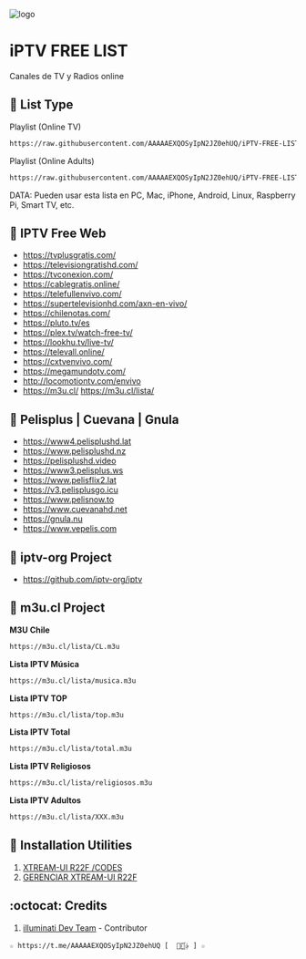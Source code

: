 ﻿![logo](https://cuarteldelmetal.com/wp-content/uploads/2023/04/Que-es-IPTV.webp)
 
# iPTV FREE LIST
Canales de TV y Radios online

## :book: List Type

Playlist (Online TV)
```bash
https://raw.githubusercontent.com/AAAAAEXQOSyIpN2JZ0ehUQ/iPTV-FREE-LIST/master/iPTV-Free-List_TV.m3u
```

Playlist (Online Adults)
```bash
https://raw.githubusercontent.com/AAAAAEXQOSyIpN2JZ0ehUQ/iPTV-FREE-LIST/master/iPTV-Free-List_XXX.m3u
```
DATA: Pueden usar esta lista en PC, Mac, iPhone, Android, Linux, Raspberry Pi, Smart TV, etc.

## :book: IPTV Free Web
* https://tvplusgratis.com/
* https://televisiongratishd.com/
* https://tvconexion.com/
* https://cablegratis.online/
* https://telefullenvivo.com/
* https://supertelevisionhd.com/axn-en-vivo/
* https://chilenotas.com/
* https://pluto.tv/es
* https://plex.tv/watch-free-tv/
* https://lookhu.tv/live-tv/
* https://televall.online/
* https://cxtvenvivo.com/
* https://megamundotv.com/
* http://locomotiontv.com/envivo
* https://m3u.cl/ https://m3u.cl/lista/

## :book: Pelisplus | Cuevana | Gnula
* https://www4.pelisplushd.lat
* https://www.pelisplushd.nz
* https://pelisplushd.video
* https://www3.pelisplus.ws
* https://www.pelisflix2.lat
* https://v3.pelisplusgo.icu
* https://www.pelisnow.to
* https://www.cuevanahd.net
* https://gnula.nu
* https://www.vepelis.com

## :book: iptv-org Project
* https://github.com/iptv-org/iptv

## :book: m3u.cl Project

**M3U Chile**
```bash
https://m3u.cl/lista/CL.m3u
```
**Lista IPTV Música**
```bash
https://m3u.cl/lista/musica.m3u
```
**Lista IPTV TOP**
```bash
https://m3u.cl/lista/top.m3u
```
**Lista IPTV Total**
```bash
https://m3u.cl/lista/total.m3u
```
**Lista IPTV Religiosos**
```bash
https://m3u.cl/lista/religiosos.m3u
```
**Lista IPTV Adultos**
```bash
https://m3u.cl/lista/XXX.m3u
```

## :book: Installation Utilities
1. [XTREAM-UI R22F /CODES](https://github.com/AAAAAEXQOSyIpN2JZ0ehUQ/iPTV-FREE-LIST/tree/master/Install/xtream-ui)
2. [GERENCIAR XTREAM-UI R22F](https://github.com/AAAAAEXQOSyIpN2JZ0ehUQ/iPTV-FREE-LIST/tree/master/Install/gestorextream-ui)

## :octocat: Credits
1. [illuminati Dev Team](https://t.me/AAAAAEXQOSyIpN2JZ0ehUQ) - Contributor 
```
☆ https://t.me/AAAAAEXQOSyIpN2JZ0ehUQ [  ⃘⃤꙰✰ ] ☆
```
